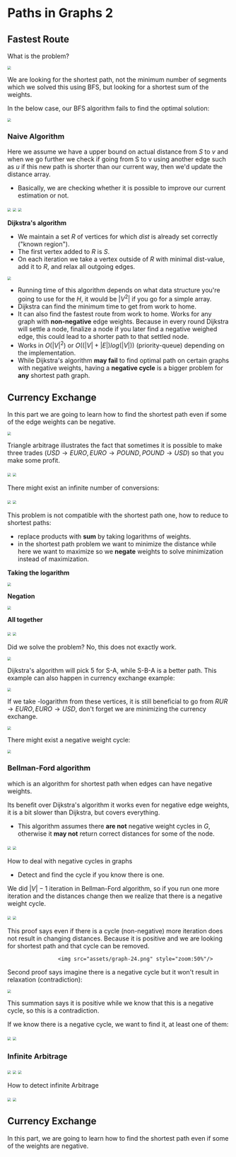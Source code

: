 # Paths in Graphs 2

## Fastest Route

What is the problem?

<img src="assets/graph-01.png" style="zoom:50%"/>

We are looking for the shortest path, not the minimum number of segments which we solved this using BFS, but looking for a shortest sum of the weights.

In the below case, our BFS algorithm fails to find the optimal solution:

<img src="assets/graph-02.png" style="zoom:50%"/>

### Naive Algorithm

Here we assume we have a upper bound on actual distance from $S$ to $v$ and when we go further we check if going from S to v using another edge such as $u$ if this new path is shorter than our current way, then we'd update the distance array.

* Basically, we are checking whether it is possible to improve our current estimation or not.

<img src="assets/graph-03.png" style="zoom:50%"/>

<img src="assets/graph-04.png" style="zoom:50%"/>

<img src="assets/graph-05.png" style="zoom:50%"/>

**Dijkstra's algorithm**

* We maintain a set $R$ of vertices for which $dist$ is already set correctly ("known region").
* The first vertex added to $R$ is $S$.
* On each iteration we take a vertex outside of $R$ with minimal dist-value, add it to $R$, and relax all outgoing edges.

<img src="assets/graph-06.png" style="zoom:50%"/>

* Running time of this algorithm depends on what data structure you're going to use for the $H$, it would be $|V^2|$ if you go for a simple array.
* Dijkstra can find the minimum time to get from work to home.
* It can also find the fastest route from work to home. Works for any graph with **non-negative** edge weights. Because in every round Dijkstra will settle a node, finalize a node if you later find a negative weighed edge, this could lead to a shorter path to that settled node.
* Works in $O(|V|^2)$ or $O((|V| + |E|) log (|V|))$ (priority-queue) depending on the implementation.
* While Dijkstra's algorithm **may fail** to find optimal path on certain graphs with negative weights, having a **negative cycle** is a bigger problem for **any** shortest path graph.

## Currency Exchange

In this part we are going to learn how to find the shortest path even if some of the edge weights can be negative.

<img src="assets/graph-07.png" style="zoom:50%"/>

Triangle arbitrage illustrates the fact that sometimes it is possible to make three trades ($USD \rightarrow EURO, EURO \rightarrow POUND, POUND \rightarrow USD$) so that you make some profit.

<img src="assets/graph-08.png" style="zoom:50%"/>

<img src="assets/graph-09.png" style="zoom:50%"/>

There might exist an infinite number of conversions:

<img src="assets/graph-10.png" style="zoom:50%"/>

<img src="assets/graph-11.png" style="zoom:50%"/>

This problem is not compatible with the shortest path one, how to reduce to shortest paths:

* replace products with **sum** by taking logarithms of weights.
* in the shortest path problem we want to minimize the distance while here we want to maximize so we **negate** weights to solve minimization instead of maximization.

**Taking the logarithm**

<img src="assets/graph-12.png" style="zoom:50%"/>

**Negation**

<img src="assets/graph-13.png" style="zoom:50%"/>

**All together**

<img src="assets/graph-14.png" style="zoom:50%"/>

<img src="assets/graph-15.png" style="zoom:50%"/>

Did we solve the problem? No, this does not exactly work.

<img src="assets/graph-16.png" style="zoom:50%"/>

Dijkstra's algorithm will pick 5 for S-A, while S-B-A is a better path. This example can also happen in currency exchange example:

<img src="assets/graph-17.png" style="zoom:50%"/>

If we take -logarithm from these vertices, it is still beneficial to go from $RUR \rightarrow EURO, EURO \rightarrow USD$, don't forget we are minimizing the currency exchange.

<img src="assets/graph-18.png" style="zoom:50%"/>



There might exist a negative weight cycle:

<img src="assets/graph-19.png" style="zoom:50%"/>

### Bellman-Ford algorithm

which is an algorithm for shortest path when edges can have negative weights.

Its benefit over Dijkstra's algorithm it works even for negative edge weights, it is a bit slower than Dijkstra, but covers everything.

* This algorithm assumes there **are not** negative weight cycles in $G$, otherwise it **may not** return correct distances for some of the node.

<img src="assets/graph-20.png" style="zoom:50%"/>

<img src="assets/graph-21.png" style="zoom:50%"/>

How to deal with negative cycles in graphs

* Detect and find the cycle if you know there is one.

We did $|V| - 1$ iteration in Bellman-Ford algorithm, so if you run one more iteration and the distances change then we realize that there is a negative weight cycle.

<img src="assets/graph-22.png" style="zoom:50%"/>

<img src="assets/graph-23.png" style="zoom:50%"/>

This proof says even if there is a cycle (non-negative) more iteration does not result in changing distances. Because it is positive and we are looking for shortest path and that cycle can be removed.

 					<img src="assets/graph-24.png" style="zoom:50%"/>

Second proof says imagine there is a negative cycle but it won't result in relaxation (contradiction):

<img src="assets/graph-25.png" style="zoom:50%"/>

This summation says it is positive while we know that this is a negative cycle, so this is a contradiction.

If we know there is a negative cycle, we want to find it, at least one of them:

<img src="assets/graph-26.png" style="zoom:50%"/>

<img src="assets/graph-27.png" style="zoom:50%"/>

### Infinite Arbitrage

<img src="assets/graph-28.png" style="zoom:50%"/>

<img src="assets/graph-29.png" style="zoom:50%"/>

<img src="assets/graph-30.png" style="zoom:50%"/>

How to detect infinite Arbitrage

<img src="assets/graph-31.png" style="zoom:50%"/>

<img src="assets/graph-32.png" style="zoom:50%"/>

## Currency Exchange

In this part, we are going to learn how to find the shortest path even if some of the weights are negative.
